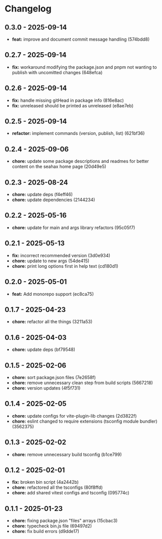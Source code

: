 # Changelog

## 0.3.0 - 2025-09-14

- __feat:__ improve and document commit message handling (574bdd8)

## 0.2.7 - 2025-09-14

- __fix:__ workaround modifying the package.json and pnpm not wanting to publish with uncomitted changes (648efca)

## 0.2.6 - 2025-09-14

- __fix:__ handle missing gitHead in package info (816e8ac)
- __fix:__ unreleased should be printed as unreleased (e8ae7eb)

## 0.2.5 - 2025-09-14

- __refactor:__ implement commands (version, publish, list) (621bf36)

## 0.2.4 - 2025-09-06

- __chore:__ update some package descriptions and readmes for better content on the seahax home page (20d49e5)

## 0.2.3 - 2025-08-24

- __chore:__ update deps (f4eff46)
- __chore:__ update dependencies (2144234)

## 0.2.2 - 2025-05-16

- __chore:__ update for main and args library refactors (95c05f7)

## 0.2.1 - 2025-05-13

- __fix:__ incorrect recommended version (3d0e934)
- __chore:__ update to new args (54de415)
- __chore:__ print long options first in help text (cd180d1)

## 0.2.0 - 2025-05-01

- __feat:__ Add monorepo support (ec8ca75)

## 0.1.7 - 2025-04-23

- __chore:__ refactor all the things (3211a53)

## 0.1.6 - 2025-04-03

- __chore:__ update deps (bf79548)

## 0.1.5 - 2025-02-06

- __chore:__ sort package.json files (7e2658f)
- __chore:__ remove unnecessary clean step from build scripts (5667218)
- __chore:__ version updates (4f5f731)

## 0.1.4 - 2025-02-05

- __chore:__ update configs for vite-plugin-lib changes (2d3822f)
- __chore:__ eslint changed to require extensions (tsconfig module bundler) (3562375)

## 0.1.3 - 2025-02-02

- __chore:__ remove unnecessary build tsconfig (b1ce799)

## 0.1.2 - 2025-02-01

- __fix:__ broken bin script (4a2442b)
- __chore:__ refactored all the tsconfigs (80f8ffd)
- __chore:__ add shared vitest configs and tsconfig (095774c)

## 0.1.1 - 2025-01-23

- __chore:__ fixing package.json "files" arrays (15cbac3)
- __chore:__ typecheck bin.js file (69497d2)
- __chore:__ fix build errors (d9dde17)
